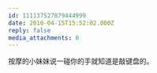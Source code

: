 ```yaml
---
id: 111137527879444999
date: 2010-04-15T15:52:02.000Z
reply: false
media_attachments: 0
---
```


按摩的小妹妹说一碰你的手就知道是敲键盘的。

